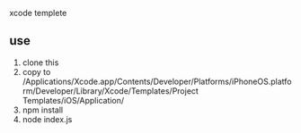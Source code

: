 xcode templete

## use

1. clone this
2. copy to /Applications/Xcode.app/Contents/Developer/Platforms/iPhoneOS.platform/Developer/Library/Xcode/Templates/Project Templates/iOS/Application/
3. npm install
4. node index.js

